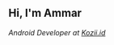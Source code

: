 
<h2> Hi, I'm Ammar</h2>

<p><em>Android Developer at <a href="https://www.kozii.id/">Kozii.id</a>


